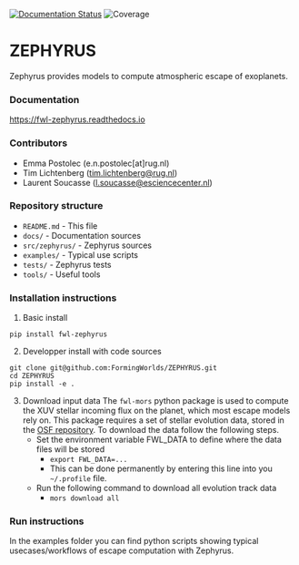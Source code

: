 [![Documentation Status](https://readthedocs.org/projects/fwl-zephyrus/badge/?version=latest)](https://fwl-zephyrus.readthedocs.io/en/latest/?badge=latest)
![Coverage](https://gist.githubusercontent.com/lsoucasse/152250f71914339d24537977e64aba55/raw/covbadge_zephyrus.svg)

# ZEPHYRUS

Zephyrus provides models to compute atmospheric escape of exoplanets.

### Documentation
https://fwl-zephyrus.readthedocs.io

### Contributors
* Emma Postolec (e.n.postolec[at]rug.nl)
* Tim Lichtenberg (tim.lichtenberg@rug.nl)
* Laurent Soucasse (l.soucasse@esciencecenter.nl)

### Repository structure
* `README.md`       - This file
* `docs/`           - Documentation sources
* `src/zephyrus/`   - Zephyrus sources
* `examples/`       - Typical use scripts
* `tests/`          - Zephyrus tests
* `tools/`          - Useful tools

### Installation instructions
1. Basic install
```console
pip install fwl-zephyrus
```
2. Developper install with code sources
```console
git clone git@github.com:FormingWorlds/ZEPHYRUS.git
cd ZEPHYRUS
pip install -e .
```
3. Download input data
The `fwl-mors` python package is used to compute the XUV stellar incoming flux on the planet, which most escape models rely on. This package requires a set of stellar evolution data, stored in the [OSF repository](https://osf.io/9u3fb/). To download the data follow the following steps.
    * Set the environment variable FWL_DATA to define where the data files will be stored
        * `export FWL_DATA=...`
        * This can be done permanently by entering this line into you `~/.profile` file.
    * Run the following command to download all evolution track data
        * `mors download all`

### Run instructions
In the examples folder you can find python scripts showing typical usecases/workflows of escape computation with Zephyrus.
